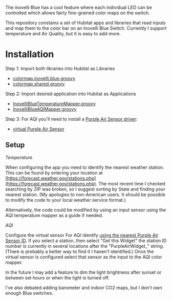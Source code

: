 The inovelli Blue has a cool feature where each individual LED can be controlled which allows fairly fine-grained color maps on the switch. 

This repository constains a set of Hubitat apps and libraries that read inputs and map them to the color bar on an Inovelli Blue Switch.  Currently I support temperature and Air Quality, but it is easy to add more.

Installation
============

Step 1: Import both libraries into Hubitat as Libraries

 * [colormap.inovelli.blue.groovy](colormap.inovelli.blue.groovy)
 * [colormap.shared.groovy](colormap.shared.groovy)

Step 2: Import desired application into Hubitat as Applications

 * [InovelliBlueTemperatureMapper.groovy](InovelliBlueTemperatureMapper.groovy)
 * [InovelliBlueAQIMapper.groovy](InovelliBlueAQIMapper.groovy)

Step 3: For AQI you'll need to install a [Purple Air Sensor driver](https://github.com/pfmiller0/Hubitat/blob/main/PurpleAir%20AQI%20Virtual%20Sensor.groovy):

 * [virtual Purple Air Sensor](https://raw.githubusercontent.com/pfmiller0/Hubitat/main/PurpleAir%20AQI%20Virtual%20Sensor.groovy)

Setup
-----

*Temperature*

 When configuring the app you need to identify the nearest weather station.  This can be found by entering your location at [https://forecast.weather.gov/stations.php](https://forecast.weather.gov/stations.php).  The most recent time I checked searching by ZIP was broken, so I suggest sorting by State and finding your nearest station.  (My apologies to non-American users.  It should be possible to modify the code to your local weather service format.)

 Alternatively, the code could be modified by using an input sensor using the AQI temperature mapper as a guide if needed.

*AQI*

Configure the virtual sensor For AQI identify [using the nearest Purple Air Sensor ID](https://map.purpleair.com/).  If you select a station, then select "Get this Widget" the station ID number is currently in several locations after the "PurpleAirWidget_" string.  (There is probably a better way to find it I haven't identified.)  Once the virtual sensor is configured select that sensor as the input to the AQI color mapper.

In the future I may add a feature to dim the light brightness after sunset or between set hours or when the light is turned off. 

I've also debated adding barometer and indoor CO2 maps, but I don't own enough Blue switches. 